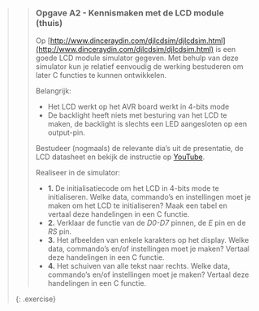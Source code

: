 >> ### Opgave A2 - Kennismaken met de LCD module (thuis)
>>
>> Op [http://www.dinceraydin.com/djlcdsim/djlcdsim.html](http://www.dinceraydin.com/djlcdsim/djlcdsim.html) is een goede LCD module simulator gegeven. Met behulp van deze simulator kun je relatief eenvoudig de werking bestuderen om later C functies te kunnen ontwikkelen.
>>
>> Belangrijk:
>> - Het LCD werkt op het AVR board werkt in 4-bits mode
>> - De backlight heeft niets met besturing van het LCD te maken, de backlight is slechts een LED aangesloten op een output-pin.
>>
>> Bestudeer (nogmaals) de relevante dia’s uit de presentatie, de LCD datasheet en bekijk de instructie op [YouTube](https://youtu.be/aKXw20HkV-0).
>>
>> Realiseer in de simulator:
>> - **1.** De initialisatiecode om het LCD in 4-bits mode te initialiseren. Welke data, commando’s en instellingen moet je maken om het LCD te initialiseren? Maak een tabel en vertaal deze handelingen in een C functie.
>> - **2.** Verklaar de functie van de *D0-D7* pinnen, de *E* pin en de *RS* pin.
>> - **3.** Het afbeelden van enkele karakters op het display. Welke data, commando’s en/of instellingen moet je maken? Vertaal deze handelingen in een C functie.
>> - **4.** Het schuiven van alle tekst naar rechts. Welke data, commando’s en/of instellingen moet je maken? Vertaal deze handelingen in een C functie.
>>
>{: .exercise}